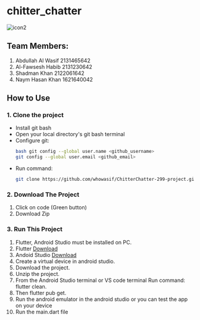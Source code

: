 # chitter_chatter

![icon2](https://github.com/user-attachments/assets/f35f081c-4fcc-4d7b-8ad9-e09763941b38)

## Team Members:
1. Abdullah Al Wasif 2131465642
2. Al-Fawsesh Habib 2131230642
3. Shadman Khan 2122061642
4. Naym Hasan Khan 1621640042

## How to Use
### 1. Clone the project
* Install git bash
* Open your local directory's git bash terminal
* Configure git:
   ```bash
   bash git config --global user.name <github_username>
   git config --global user.email <github_email>
* Run command:
  ```bash
  git clone https://github.com/whowasif/ChitterChatter-299-project.git

### 2. Download The Project
1. Click on code (Green button)
2. Download Zip

### 3. Run This Project
1. Flutter, Android Studio must be installed on PC.
2. Flutter <a href = "https://docs.flutter.dev/get-started/install"> Download </a>
3. Andoid Studio <a href = "https://developer.android.com/studio"> Download </a>
4. Create a virtual device in android studio.
5. Download the project.
6. Unzip the project.
7. From the Android Studio terminal or VS code terminal Run command: flutter clean.
8. Then flutter pub get.
9. Run the android emulator in the android studio or you can test the app on your device
10. Run the main.dart file
